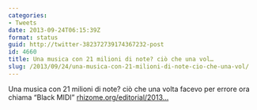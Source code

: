 ```yaml
---
categories:
- Tweets
date: 2013-09-24T06:15:39Z
format: status
guid: http://twitter-382372739174367232-post
id: 4660
title: Una musica con 21 milioni di note? ciò che una vol…
slug: /2013/09/24/una-musica-con-21-milioni-di-note-cio-che-una-vol/
---
```


Una musica con 21 milioni di note? ciò che una volta facevo per errore ora chiama “Black MIDI” [rhizome.org/editorial/2013…](http://rhizome.org/editorial/2013/sep/23/impossible-music-black-midi/)